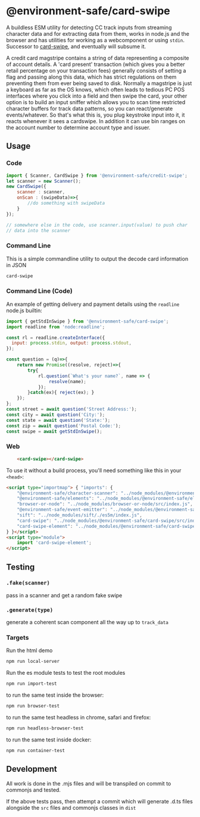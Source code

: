 @environment-safe/card-swipe
============================
A buildless ESM utility for detecting CC track inputs from streaming character data and for extracting data from them, works in node.js and the browser and has utilities for working as a webcomponent or using `stdin`. Successor to [card-swipe](https://www.npmjs.com/package/card-swipe), and eventually will subsume it.

A credit card magstripe contains a string of data representing a composite of account details. A 'card present' transaction (which gives you a better retail percentage on your transaction fees) generally consists of setting a flag and passing along this data, which has strict regulations on them preventing them from ever being saved to disk. Normally a magstripe is just a keyboard as far as the OS knows, which often leads to tedious PC POS interfaces where you click into a field and then swipe the card, your other option is to build an input sniffer which allows you to scan time restricted character buffers for track data patterns, so you can react/generate events/whatever. So that's what this is, you plug keystroke input into it, it reacts whenever it sees a cardswipe. In addition it can use bin ranges on the account number to determine account type and issuer.

Usage
-----

### Code

```js
import { Scanner, CardSwipe } from '@environment-safe/credit-swipe';
let scanner = new Scanner();
new CardSwipe({
    scanner : scanner,
    onScan : (swipeData)=>{
        //do something with swipeData
    }
});

// somewhere else in the code, use scanner.input(value) to push char
// data into the scanner
```

### Command Line

This is a simple commandline utility to output the decode card information in JSON

```bash
card-swipe
```

### Command Line (Code)

An example of getting delivery and payment details using the `readline` node.js builtin: 

```js
import { getStdInSwipe } from '@environment-safe/card-swipe';
import readline from 'node:readline';

const rl = readline.createInterface({
  input: process.stdin, output: process.stdout,
});

const question = (q)=>{
    return new Promise((resolve, reject)=>{
        try{
            rl.question(`What's your name?`, name => {
                resolve(name);
            });
        }catch(ex){ reject(ex); }
    });
};
const street = await question('Street Address:');
const city = await question('City:');
const state = await question('State:');
const zip = await question('Postal Code:');
const swipe = await getStdInSwipe();
```

### Web

```html
    <card-swipe></card-swipe>
```

To use it without a build process, you'll need something like this in your `<head>`:

```html
<script type="importmap"> { "imports": {
    "@environment-safe/character-scanner": "../node_modules/@environment-safe/character-scanner/./src/index.mjs",
    "@environment-safe/elements": "../node_modules/@environment-safe/elements/./src/index.mjs",
    "browser-or-node": "../node_modules/browser-or-node/src/index.js",
    "@environment-safe/event-emitter": "../node_modules/@environment-safe/event-emitter/./src/index.mjs",
    "sift": "../node_modules/sift/./es5m/index.js",
    "card-swipe": "../node_modules/@environment-safe/card-swipe/src/index.mjs",
    "card-swipe-element": "../node_modules/@environment-safe/card-swipe/src/web-component.mjs"
} }</script>
<script type="module">
    import 'card-swipe-element';
</script>
```

Testing
-------

### `.fake(scanner)`

pass in a scanner and get a random fake swipe

### `.generate(type)`

generate a coherent scan component all the way up to `track_data`

### Targets

Run the html demo
```bash
npm run local-server
```

Run the es module tests to test the root modules
```bash
npm run import-test
```
to run the same test inside the browser:

```bash
npm run browser-test
```
to run the same test headless in chrome, safari and firefox:
```bash
npm run headless-browser-test
```

to run the same test inside docker:
```bash
npm run container-test
```

Development
-----------
All work is done in the .mjs files and will be transpiled on commit to commonjs and tested.

If the above tests pass, then attempt a commit which will generate .d.ts files alongside the `src` files and commonjs classes in `dist`

